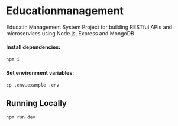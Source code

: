 # Educationmanagement
Educatin Management System Project for building RESTful APIs and microservices using Node.js, Express and MongoDB

#### Install dependencies:

```bash
npm i
```

#### Set environment variables:

```bash
cp .env.example .env
```

## Running Locally

```bash
npm run dev
```
